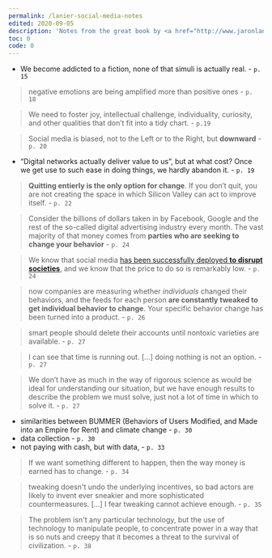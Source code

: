```yaml
---
permalink: /lanier-social-media-notes
edited: 2020-09-05
description: 'Notes from the great book by <a href="http://www.jaronlanier.com/" rel="noopener noreferrer" target="_blank">Jaron Lanier</a>, <a href="http://www.jaronlanier.com/tenarguments.html" rel="noopener noreferrer" target="_blank"><em>Ten Arguments for Deleting Your Social Media Accounts</em></a>, which I discovered almost at the end of my journey in writing <em>The Digital Freedom Manifesto</em>. It explains in a better and more detailed way what I’ve been thinking about for months now.'
toc: 0
code: 0
---
```

<style>
	blockquote p { margin: 0 }
	li { margin-bottom: var(--big) }
</style>
- We become addicted to a fiction, none of that simuli is actually real. \- `p. 15`
> negative emotions are being amplified more than positive ones - `p. 18`

> We need to foster joy, intellectual challenge, individuality, curiosity, and other qualities that don’t fit into a tidy chart. - `p.19`

> Social media is biased, not to the Left or to the Right, but **downward** - `p. 20`

- “Digital networks actually deliver value to us”, but at what cost? Once we get use to such ease in doing things, we hardly abandon it. - `p. 19`

> **Quitting entierly is the only option for change**. If you don’t quit, you are not creating the space in which Silicon Valley can act to improve itself. - `p. 22`

> Consider the billions of dollars taken in by Facebook, Google and the rest of the so-called digital advertising industry every month. The vast majority of that money comes from **parties who are seeking to change your behavior** - `p. 24`

> We know that social media [has been successfully deployed **to disrupt societies**](https://thestrategybridge.org/the-bridge/2017/5/10/how-russia-weaponized-social-media-in-crimea), and we know that the price to do so is remarkably low. - `p. 24`

> now companies are measuring whether *individuals* changed their behaviors, and the feeds for each person **are constantly tweaked to get individual behavior to change**. Your specific behavior change has been turned into a product. - `p. 26`

> smart people should delete their accounts until nontoxic varieties are available. - `p. 27`

> I can see that time is running out. […] doing nothing is not an option. - `p. 27`

> We don’t have as much in the way of rigorous science as would be ideal for understanding our situation, but we have enough results to describe the problem we must solve, just not a lot of time in which to solve it. - `p. 27`

- similarities between BUMMER (Behaviors of Users Modified, and Made into an Empire for Rent) and climate change \- `p. 30`
- data collection \- `p. 30`
- not paying with cash, but with data, \- `p. 33`
> If we want something different to happen, then the way money is earned has to change. - `p. 34`

> tweaking doesn't undo the underlying incentives, so bad actors are likely to invent ever sneakier and more sophisticated countermeasures. […] I fear tweaking cannot achieve enough. - `p. 35`

> The problem isn't any particular technology, but the use of technology to manipulate people, to concentrate power in a way that is so nuts and creepy that it becomes a threat to the survival of civilization. - `p. 38`
